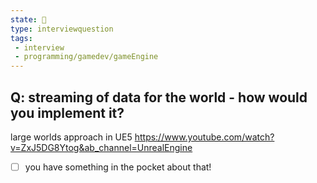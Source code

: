 ```yaml
---
state: 🌱
type: interviewquestion
tags:
 - interview 
 - programming/gamedev/gameEngine
---
```


## Q: streaming of data for the world - how would you implement it?



large worlds approach in UE5
https://www.youtube.com/watch?v=ZxJ5DG8Ytog&ab_channel=UnrealEngine



+ [ ] you have something in the pocket about that!

